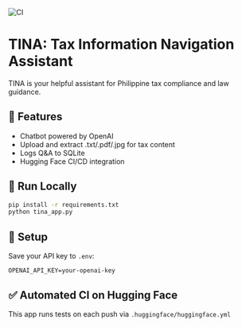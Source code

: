 ![CI](https://huggingface.co/spaces/bongcorpuz/TINA/badge.svg)

# TINA: Tax Information Navigation Assistant

TINA is your helpful assistant for Philippine tax compliance and law guidance.

## 🚀 Features
- Chatbot powered by OpenAI
- Upload and extract .txt/.pdf/.jpg for tax content
- Logs Q&A to SQLite
- Hugging Face CI/CD integration

## 🧪 Run Locally
```bash
pip install -r requirements.txt
python tina_app.py
```

## 🔐 Setup
Save your API key to `.env`:
```
OPENAI_API_KEY=your-openai-key
```

## ✅ Automated CI on Hugging Face
This app runs tests on each push via `.huggingface/huggingface.yml`
